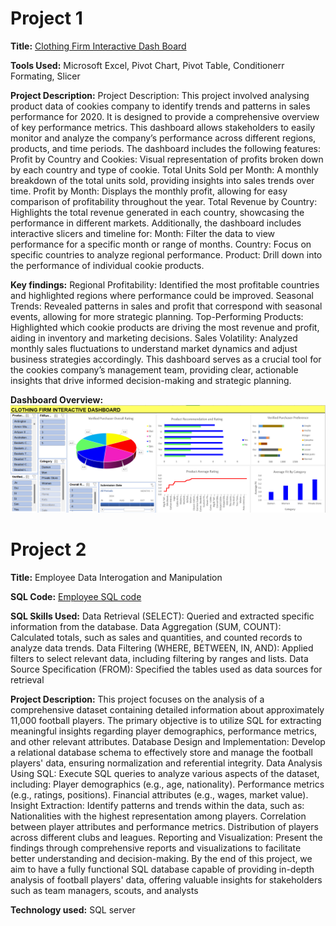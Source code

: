 # Project 1

**Title:** [Clothing Firm Interactive Dash Board](https://github.com/Osiwi/github.io/blob/main/Clothing%20Firm%20Data%20Cleaned.xlsx)

**Tools Used:** Microsoft Excel, Pivot Chart, Pivot Table, Conditionerr Formating, Slicer

**Project Description:** Project Description: This project involved analysing product data of cookies company to identify trends and patterns in sales performance for 2020. It is designed to provide a comprehensive overview of key performance metrics. This dashboard allows stakeholders to easily monitor and analyze the company’s performance across different regions, products, and time periods. The dashboard includes the following features:
Profit by Country and Cookies: Visual representation of profits broken down by each country and type of cookie.
Total Units Sold per Month: A monthly breakdown of the total units sold, providing insights into sales trends over time.
Profit by Month: Displays the monthly profit, allowing for easy comparison of profitability throughout the year.
Total Revenue by Country: Highlights the total revenue generated in each country, showcasing the performance in different markets.
Additionally, the dashboard includes interactive slicers and timeline for:
Month: Filter the data to view performance for a specific month or range of months.
Country: Focus on specific countries to analyze regional performance.
Product: Drill down into the performance of individual cookie products.
 
**Key findings:**
Regional Profitability: Identified the most profitable countries and highlighted regions where performance could be improved.
Seasonal Trends: Revealed patterns in sales and profit that correspond with seasonal events, allowing for more strategic planning.
Top-Performing Products: Highlighted which cookie products are driving the most revenue and profit, aiding in inventory and marketing decisions.
Sales Volatility: Analyzed monthly sales fluctuations to understand market dynamics and adjust business strategies accordingly.
This dashboard serves as a crucial tool for the cookies company’s management team, providing clear, actionable insights that drive informed decision-making and strategic planning.

**Dashboard Overview:** 
![Clothing](Clothing.png)

# Project 2

**Title:**
Employee Data Interogation and Manipulation

**SQL Code:**
[Employee SQL code](https://github.com/Osiwi/github.io/blob/main/Employee.SQL)

**SQL Skills Used:**
Data Retrieval (SELECT): Queried and extracted specific information from the database.
Data Aggregation (SUM, COUNT): Calculated totals, such as sales and quantities, and counted records to analyze data trends.
Data Filtering (WHERE, BETWEEN, IN, AND): Applied filters to select relevant data, including filtering by ranges and lists.
Data Source Specification (FROM): Specified the tables used as data sources for retrieval
 
**Project Description:**
This project focuses on the analysis of a comprehensive dataset containing detailed information about approximately 11,000 football players. The primary objective is to utilize SQL for extracting meaningful insights regarding player demographics, performance metrics, and other relevant attributes.
Database Design and Implementation: Develop a relational database schema to effectively store and manage the football players' data, ensuring normalization and referential integrity.
Data Analysis Using SQL: Execute SQL queries to analyze various aspects of the dataset, including: Player demographics (e.g., age, nationality). Performance metrics (e.g., ratings, positions). Financial attributes (e.g., wages, market value).
Insight Extraction: Identify patterns and trends within the data, such as: Nationalities with the highest representation among players. Correlation between player attributes and performance metrics. Distribution of players across different clubs and leagues.
Reporting and Visualization: Present the findings through comprehensive reports and visualizations to facilitate better understanding and decision-making. By the end of this project, we aim to have a fully functional SQL database capable of providing in-depth analysis of football players' data, offering valuable insights for stakeholders such as team managers, scouts, and analysts

**Technology used:** 
SQL server
